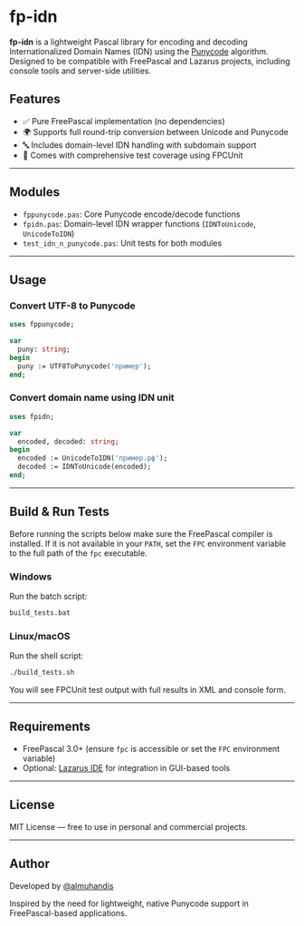 # fp-idn

**fp-idn** is a lightweight Pascal library for encoding and decoding Internationalized Domain Names (IDN) using the [Punycode](https://datatracker.ietf.org/doc/html/rfc3492) algorithm. Designed to be compatible with FreePascal and Lazarus projects, including console tools and server-side utilities.

## Features

* ✅ Pure FreePascal implementation (no dependencies)
* 🌍 Supports full round-trip conversion between Unicode and Punycode
* 🔤 Includes domain-level IDN handling with subdomain support
* 🧪 Comes with comprehensive test coverage using FPCUnit

---

## Modules

* `fppunycode.pas`: Core Punycode encode/decode functions
* `fpidn.pas`: Domain-level IDN wrapper functions (`IDNToUnicode`, `UnicodeToIDN`)
* `test_idn_n_punycode.pas`: Unit tests for both modules

---

## Usage

### Convert UTF-8 to Punycode

```pascal
uses fppunycode;

var
  puny: string;
begin
  puny := UTF8ToPunycode('пример');
end;
```

### Convert domain name using IDN unit

```pascal
uses fpidn;

var
  encoded, decoded: string;
begin
  encoded := UnicodeToIDN('пример.рф');
  decoded := IDNToUnicode(encoded);
end;
```

---

## Build & Run Tests

Before running the scripts below make sure the FreePascal compiler is installed.
If it is not available in your `PATH`, set the `FPC` environment variable to the
full path of the `fpc` executable.

### Windows

Run the batch script:

```cmd
build_tests.bat
```

### Linux/macOS

Run the shell script:

```bash
./build_tests.sh
```

You will see FPCUnit test output with full results in XML and console form.

---

## Requirements

* FreePascal 3.0+ (ensure `fpc` is accessible or set the `FPC` environment variable)
* Optional: [Lazarus IDE](https://www.lazarus-ide.org/) for integration in GUI-based tools

---

## License

MIT License — free to use in personal and commercial projects.

---

## Author

Developed by [@almuhandis](https://github.com/almuhandis)

Inspired by the need for lightweight, native Punycode support in FreePascal-based applications.
